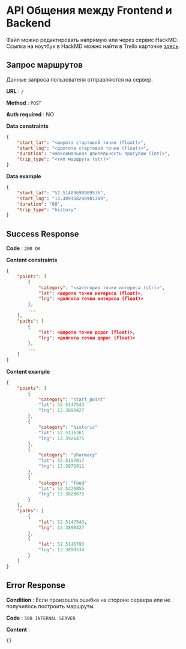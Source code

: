 # API Общения между Frontend и Backend

Файл можно редактировать напрямую или через сервис HackMD. Ссылка на ноутбук в HackMD можно найти в Trello карточке [здесь](https://trello.com/c/NVt5fMRh).

## Запрос маршрутов

Данные запроса пользователя отправляются на сервер.

**URL** : `/`

**Method** : `POST`

**Auth required** : NO

**Data constraints**

```json
{
    "start_lat": "<широта стартовой точки (float)>",
    "start_lng": "<долгота стартовой точки (float)>",
    "duration": "<максимальная длительность прогулки (int)>",
    "trip_type": "<тип маршрута (str)>"
}
```

**Data example**

```json
{
    "start_lat": "52.51489690989536",
    "start_lng": "13.389158248901369",
    "duration": "60",
    "trip_type": "history"
}
```

## Success Response

**Code** : `200 OK`

**Content constraints**

```json
{
    "points": [
        {
            "category": "<категория точки интереса (str)>",
            "lat": <широта точки интереса (float)>,
            "lng": <долгота точки интереса (float)>
        },
        ...
    ],
    "paths": [
        {
            "lat": <широта точки дорог (float)>,
            "lng": <долгота точки дорог (float)>
        },
        ...
    ]
}
```

**Content example**

```json
{
    "points": [
        {
            "category": "start_point"
            "lat": 52.5147543
            "lng": 13.3890427
        },
        {
            "category": "historic"
            "lat": 52.5136361
            "lng": 13.3926475
        },
        {
            "category": "pharmacy"
            "lat": 52.5197017
            "lng": 13.3875011
        },
        {
            "category": "food"
            "lat": 52.5229855
            "lng": 13.3828675
        }
    ],
    "paths": [
        {
            "lat": 52.5147543,
            "lng": 13.3890427
        },
        {
            "lat": 52.5146793
            "lng": 13.3890534
        }
    ]
}
```

## Error Response

**Condition** : Если произошла ошибка на стороне сервера или не получилось построить маршруты.

**Code** : `500 INTERNAL SERVER`

**Content** :

```json
{}
```